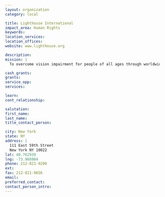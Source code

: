 ```yaml
---
layout: organization
category: local

title: Lighthouse International
impact_area: Human Rights
keywords: 
location_services: 
location_offices: 
website: www.lighthouse.org

description: 
mission: |
  To overcome vision impairment for people of all ages through worldwide leadership in rehabilitation services, education, research, prevention and advocacy.

cash_grants: 
grants: 
service_opp: 
services: 

learn: 
cont_relationship: 

salutation: 
first_name: 
last_name: 
title_contact_person: 

city: New York
state: NY
address: |
  111 East 59th Street     
  New York NY 10022
lat: 40.762939
lng: -73.968984
phone: 212-821-9200
ext: 
fax: 212-821-9656
email: 
preferred_contact: 
contact_person_intro: 
---
```


